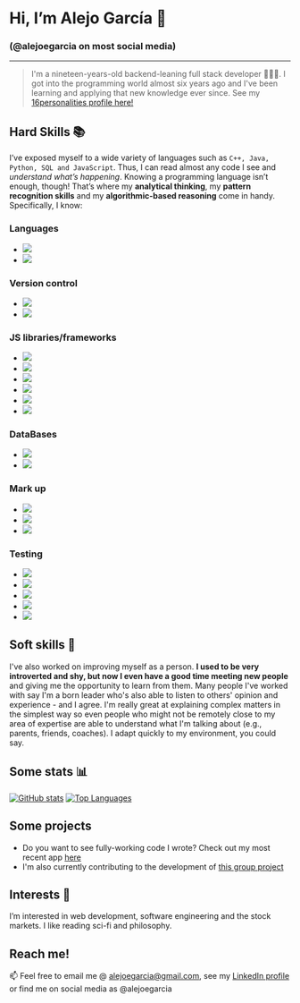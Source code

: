 # Hi, I’m Alejo García 👋 
### (@alejoegarcia on most social media)

---

> I'm a nineteen-years-old backend-leaning full stack developer 👨🏽‍💻. I got into the programming world almost six years ago and I've been learning and applying that new knowledge ever since. See my [16personalities profile here!](https://www.16personalities.com/profiles/599ea04cab3b5)

## Hard Skills 📚
I’ve exposed myself to a wide variety of languages such as `C++, Java, Python, SQL and JavaScript`. Thus, I can read almost any code I see and _understand what’s happening_. 
Knowing a programming language isn’t enough, though! That’s where my **analytical thinking**, my **pattern recognition skills** and my **algorithmic-based reasoning** come in handy.
Specifically, I know:
### Languages
- ![](https://img.shields.io/badge/-JavaScript-informational?style=flat&logo=JavaScript&logoColor=white&color=2b75ed)
- ![](https://img.shields.io/badge/-TypeScript-informational?style=flat&logo=TypeScript&logoColor=white&color=2b75ed)

### Version control
- ![](https://img.shields.io/badge/-Git-informational?style=flat&logo=Git&logoColor=white&color=2b75ed)
- ![](https://img.shields.io/badge/-GitHub-informational?style=flat&logo=GitHub&logoColor=white&color=2b75ed)

### JS libraries/frameworks
- ![](https://img.shields.io/badge/-Express-informational?style=flat&logo=Express&logoColor=white&color=2b75ed)
- ![](https://img.shields.io/badge/-React-informational?style=flat&logo=React&logoColor=white&color=2b75ed)
- ![](https://img.shields.io/badge/-Node-informational?style=flat&logo=Nodedotjs&logoColor=white&color=2b75ed)
- ![](https://img.shields.io/badge/-Redux-informational?style=flat&logo=Redux&logoColor=white&color=2b75ed)
- ![](https://img.shields.io/badge/-Sequelize-informational?style=flat&logo=Sequelize&logoColor=white&color=2b75ed)
- ![](https://img.shields.io/badge/-Webpack-informational?style=flat&logo=Webpack&logoColor=white&color=2b75ed)

### DataBases
- ![](https://img.shields.io/badge/-MongoDB-informational?style=flat&logo=MongoDB&logoColor=white&color=2b75ed)
- ![](https://img.shields.io/badge/-PostgreSQL-informational?style=flat&logo=PostgreSQL&logoColor=white&color=2b75ed)

### Mark up
- ![](https://img.shields.io/badge/-CSS3-informational?style=flat&logo=CSS3&logoColor=white&color=2b75ed)
- ![](https://img.shields.io/badge/-HTML5-informational?style=flat&logo=HTML5&logoColor=white&color=2b75ed)
- ![](https://img.shields.io/badge/-SCSS-informational?style=flat&logo=SASS&logoColor=white&color=2b75ed)

### Testing
- ![](https://img.shields.io/badge/-Chai-informational?style=flat&logo=Chai&logoColor=white&color=2b75ed)
- ![](https://img.shields.io/badge/-Cypress-informational?style=flat&logo=Cypress&logoColor=white&color=2b75ed)
- ![](https://img.shields.io/badge/-Jasmine-informational?style=flat&logo=Jasmine&logoColor=white&color=2b75ed)
- ![](https://img.shields.io/badge/-Jest-informational?style=flat&logo=Jest&logoColor=white&color=2b75ed)
- ![](https://img.shields.io/badge/-Mocha-informational?style=flat&logo=Mocha&logoColor=white&color=2b75ed)

## Soft skills 🥳
I've also worked on improving myself as a person. **I used to be very introverted and shy, but now I even have a good time meeting new people** and giving me the opportunity to learn from them.
Many people I've worked with say I'm a born leader who's also able to listen to others' opinion and experience - and I agree.
I'm really great at explaining complex matters in the simplest way so even people who might not be remotely close to my area of expertise are able to understand what I'm talking about (e.g., parents, friends, coaches). I adapt quickly to my environment, you could say.

## Some stats 📊
[![GitHub stats](https://github-readme-stats.vercel.app/api?username=alejoegarcia)](https://github.com/alejoegarcia/github-readme-stats)
[![Top Languages](https://github-readme-stats.vercel.app/api/top-langs/?username=alejoegarcia&layout=compact)](https://github.com/alejoegarcia/github-readme-stats)

## Some projects
- Do you want to see fully-working code I wrote? Check out my most recent app [here](https://github.com/alejoegarcia/PI-videogames)
- I'm also currently contributing to the development of [this group project](https://github.com/henry-equipo-ocho/proyecto-grupal)

## Interests 👀
I’m interested in web development, software engineering and the stock markets. I like reading sci-fi and philosophy.

## Reach me!
📫 Feel free to email me @ alejoegarcia@gmail.com, see my [LinkedIn profile](https://www.linkedin.com/in/alejoegarcia) or find me on social media as @alejoegarcia
